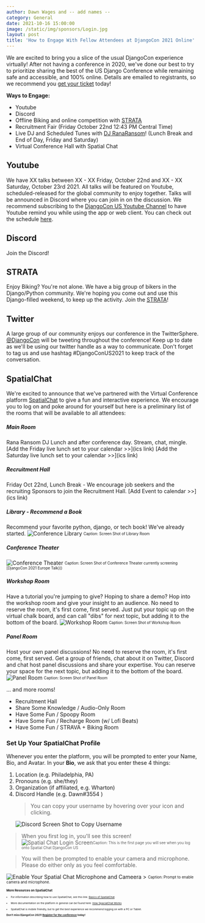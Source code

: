 ```yaml
---
author: Dawn Wages and -- add names --
category: General
date: 2021-10-16 15:00:00
image: /static/img/sponsors/Login.jpg
layout: post
title: 'How to Engage With Fellow Attendees at DjangoCon 2021 Online'
---
```


We are excited to bring you a slice of the usual DjangoCon experience virtually! After not having a conference in 2020, we've done our best to try to prioritize sharing the best of the US Django Conference while remaining safe and accessible, and 100% online. Details are emailed to registrants, so we recommend you [get your ticket]({{site.ticket_link}}) today!

**Ways to Engage:**
- Youtube
- Discord
- Offline Biking and online competition with [STRATA]()
- Recruitment Fair (Friday October 22nd 12:43 PM Central Time)
- Live DJ and Scheduled Tunes with [DJ RanaRansom]()! (Lunch Break and End of Day, Friday and Saturday)
- Virtual Conference Hall with Spatial Chat

## Youtube
We have XX talks between XX - XX Friday, October 22nd and XX - XX Saturday, October 23rd 2021. All talks will be featured on Youtube, scheduled-released for the global community to enjoy together. Talks will be announced in Discord where you can join in on the discussion. We recommend subscribing to the [DjangoCon US Youtube Channel]() to have Youtube remind you while using the app or web client. You can check out the schedule [here]().

## Discord
Join the Discord!

## STRATA
Enjoy Biking? You're not alone. We have a big group of bikers in the Django/Python community. We're hoping you come out and use this Django-filled weekend, to keep up the activity. Join the [STRATA]()!

## Twitter
A large group of our community enjoys our conference in the TwitterSphere. [@DjangoCon]() will be tweeting throughout the conference! Keep up to date as we'll be using our twitter handle as a way to communicate. Don't forget to tag us and use hashtag #DjangoConUS2021 to keep track of the conversation.

## SpatialChat
We're excited to announce that we've partnered with the Virtual Conference platform [SpatialChat](https://spatial.chat) to give a fun and interactive experience. We encourage you to log on and poke around for yourself but here is a preliminary list of the rooms that will be available to all attendees:

##### Main Room
Rana Ransom DJ Lunch and after conference day. Stream, chat, mingle.
[Add the Friday live lunch set to your calendar >>](ics link)
[Add the Saturday live lunch set to your calendar  >>](ics link)

##### Recruitment Hall
Friday Oct 22nd, Lunch Break - We encourage job seekers and the recruiting Sponsors to join the Recruitment Hall. [Add Event to calendar >>](ics link)

##### Library - Recommend a Book
Recommend your favorite python, django, or tech book! We've already started.
<img alt="Conference Library" src="/static/img/sponsors/SpatialChat_Library.png"/>
<sub><sup>Caption: Screen Shot of Library Room</sup></sub>

##### Conference Theater
<img alt="Conference Theater" src="/static/img/sponsors/SpatialChat_ConferenceTheater.png"/>
<sub><sup>Caption: Screen Shot of Conference Theater currently screening [DjangoCon 2021 Europe Talk]()</sup></sub>

##### Workshop Room
Have a tutorial you're jumping to give? Hoping to share a demo? Hop into the workshop room and give your insight to an audience. No need to reserve the room, it's first come, first served. Just put your topic up on the virtual chalk board, and can call "dibs" for next topic, but adding it to the bottom of the board.
<img alt="Workshop Room" src="/static/img/sponsors/SpatialChat_WorkshopRoom.png"/>
<sub><sup>Caption: Screen Shot of Workshop Room</sup></sub>

##### Panel Room
Host your own panel discussions! No need to reserve the room, it's first come, first served. Get a group of friends, chat about it on Twitter, Discord and chat host panel discussions and share your expertise. You can reserve your space for the next topic, but adding it to the bottom of the board.
<img alt="Panel Room" src="/static/img/sponsors/SpatialChat_PanelRoom.png"/>
<sub><sup>Caption: Screen Shot of Panel Room</sup></sub>

... and more rooms!

- Recruitment Hall
- Share Some Knowledge / Audio-Only Room
- Have Some Fun / Spoopy Room
- Have Some Fun / Recharge Room (w/ Lofi Beats)
- Have Some Fun / STRAVA + Biking Room

### Set Up Your SpatialChat Profile
Whenever you enter the platform, you will be prompted to enter your Name, Bio, and Avatar.
In your **Bio**, we ask that you enter these 4 things:
1. Location (e.g. Philadelphia, PA)
2. Pronouns (e.g. she/they)
3. Organization (if affiliated, e.g. Wharton)
4. Discord Handle (e.g. Dawn#3554 )
    > You can copy your username by hovering over your icon and clicking.
   <img alt="Discord Screen Shot to Copy Username" src="/static/img/sponsors/SpatialChat_Discord.png" title="Copy Username  from Discord"/>

> When you first log in, you'll see this screen!
<img alt="Spatial Chat Login Screen" src="/static/img/sponsors/SpatialChat_Login.png"/><sub><sup>Caption: This is the first page you will see when you log onto Spatial Chat DjangoCon US<sup><sub>

  > You will then be prompted to enable your camera and microphone. Please do either only as you feel comfortable.
  <img alt="Enable Your Spatial Chat Microphone and Cameera" src="/static/img/sponsors/SpatialChat_MicAndCamera.png"/>
> <sub><sup>Caption: Prompt to enable camera and microphone.<sup><sub>

### More Resources on SpatialChat
- For information describing how to use SpatialChat, see this link: [Basics of SpatialChat](https://help.spatial.chat/hc/en-us/articles/360019120259-Basics-of-SpatialChat).

- More documentation on the platform in general can be found here: [How SpacialChat Works](https://help.spatial.chat/hc/en-us/sections/360004587240-How-SpatialChat-works)

- SpatialChat is mobile friendly, but to get the best experience we recommend logging on with a PC or Tablet.

**Don't miss DjangoCon 2021! [Register for the conference]({{site.ticket_link}}) today!**
